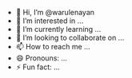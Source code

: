 - 👋 Hi, I’m @warulenayan
- 👀 I’m interested in ...
- 🌱 I’m currently learning ...
- 💞️ I’m looking to collaborate on ...
- 📫 How to reach me ...
- 😄 Pronouns: ...
- ⚡ Fun fact: ...

<!---
warulenayan/warulenayan is a ✨ special ✨ repository because its `README.md` (this file) appears on your GitHub profile.
You can click the Preview link to take a look at your changes.
--->
